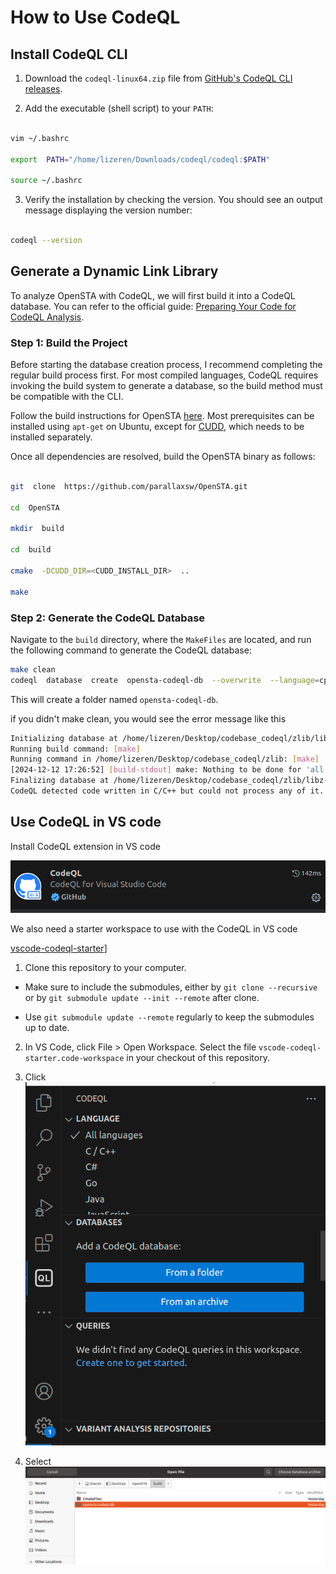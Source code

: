 
  

# How to Use CodeQL

  

## Install CodeQL CLI

  

1. Download the `codeql-linux64.zip` file from [GitHub's CodeQL CLI releases](https://github.com/github/codeql-cli-binaries/releases).

2. Add the executable (shell script) to your `PATH`:

```bash

vim ~/.bashrc

export  PATH="/home/lizeren/Downloads/codeql/codeql:$PATH"

source ~/.bashrc

```

3. Verify the installation by checking the version. You should see an output message displaying the version number:

```bash

codeql --version

```

  
  
  

## Generate a Dynamic Link Library

  

To analyze OpenSTA with CodeQL, we will first build it into a CodeQL database. You can refer to the official guide: [Preparing Your Code for CodeQL Analysis](https://docs.github.com/en/code-security/codeql-cli/using-the-codeql-cli/creating-codeql-databases).

  

### Step 1: Build the Project

  

Before starting the database creation process, I recommend completing the regular build process first. For most compiled languages, CodeQL requires invoking the build system to generate a database, so the build method must be compatible with the CLI.

  

Follow the build instructions for OpenSTA [here](https://github.com/The-OpenROAD-Project/OpenSTA). Most prerequisites can be installed using `apt-get` on Ubuntu, except for [CUDD](https://github.com/ivmai/cudd), which needs to be installed separately.

  

Once all dependencies are resolved, build the OpenSTA binary as follows:

  

```bash

git  clone  https://github.com/parallaxsw/OpenSTA.git

cd  OpenSTA

mkdir  build

cd  build

cmake  -DCUDD_DIR=<CUDD_INSTALL_DIR>  ..

make

```

  

### Step 2: Generate the CodeQL Database

  

Navigate to the `build` directory, where the `MakeFiles` are located, and run the following command to generate the CodeQL database:

  

```bash
make clean
codeql  database  create  opensta-codeql-db  --overwrite  --language=cpp  --command="make"

```

  

This will create a folder named `opensta-codeql-db`.

if you didn't make clean, you would see the error message like this
```bash
Initializing database at /home/lizeren/Desktop/codebase_codeql/zlib/libz-codeql-db.
Running build command: [make]
Running command in /home/lizeren/Desktop/codebase_codeql/zlib: [make]
[2024-12-12 17:26:52] [build-stdout] make: Nothing to be done for 'all'.
Finalizing database at /home/lizeren/Desktop/codebase_codeql/zlib/libz-codeql-db.
CodeQL detected code written in C/C++ but could not process any of it. For more information, review our troubleshooting guide at https://gh.io/troubleshooting-code-scanning/no-source-code-seen-during-build.

```

  

## Use CodeQL in VS code

Install CodeQL extension in VS code

![CodeQL extension](../images/codeql/codeql_ext.png)

We also need a starter workspace to use with the CodeQL in VS code

[vscode-codeql-starter](https://github.com/github/vscode-codeql-starter/tree/main#vscode-codeql-starter)]

1. Clone this repository to your computer.

- Make sure to include the submodules, either by `git clone --recursive` or by `git submodule update --init --remote` after clone.

- Use `git submodule update --remote` regularly to keep the submodules up to date.

2. In VS Code, click File > Open Workspace. Select the file `vscode-codeql-starter.code-workspace` in your checkout of this repository.

3. Click ![CodeQL extension](../images/codeql/select_folder.png)

4. Select ![CodeQL extension](../images/codeql/select_database.png)